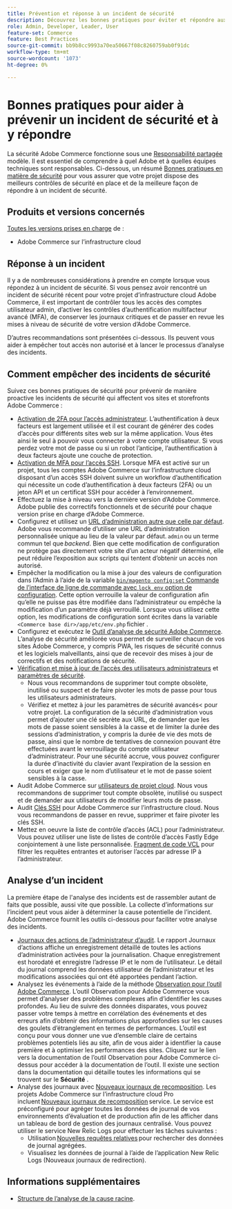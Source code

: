 ```yaml
---
title: Prévention et réponse à un incident de sécurité
description: Découvrez les bonnes pratiques pour éviter et répondre aux incidents de sécurité dans votre projet d’infrastructure cloud Adobe Commerce.
role: Admin, Developer, Leader, User
feature-set: Commerce
feature: Best Practices
source-git-commit: bb9b8cc9993a70ea50667f08c8260759ab0f91dc
workflow-type: tm+mt
source-wordcount: '1073'
ht-degree: 0%

---
```



# Bonnes pratiques pour aider à prévenir un incident de sécurité et à y répondre

La sécurité Adobe Commerce fonctionne sous une [Responsabilité partagée](https://www.adobe.com/content/dam/cc/en/trust-center/ungated/whitepapers/experience-cloud/adobe-commerce-shared-responsibility-guide.pdf) modèle. Il est essentiel de comprendre à quel Adobe et à quelles équipes techniques sont responsables. Ci-dessous, un résumé [Bonnes pratiques en matière de sécurité](https://www.adobe.com/content/dam/cc/en/security/pdfs/Adobe-Magento-Commerce-Best-Practices-Guide.pdf) pour vous assurer que votre projet dispose des meilleurs contrôles de sécurité en place et de la meilleure façon de répondre à un incident de sécurité.

## Produits et versions concernés

[Toutes les versions prises en charge](../../../release/versions.md) de :

- Adobe Commerce sur l’infrastructure cloud

## Réponse à un incident

Il y a de nombreuses considérations à prendre en compte lorsque vous répondez à un incident de sécurité. Si vous pensez avoir rencontré un incident de sécurité récent pour votre projet d’infrastructure cloud Adobe Commerce, il est important de contrôler tous les accès des comptes utilisateur admin, d’activer les contrôles d’authentification multifacteur avancé (MFA), de conserver les journaux critiques et de passer en revue les mises à niveau de sécurité de votre version d’Adobe Commerce.

D’autres recommandations sont présentées ci-dessous. Ils peuvent vous aider à empêcher tout accès non autorisé et à lancer le processus d’analyse des incidents.

## Comment empêcher des incidents de sécurité

Suivez ces bonnes pratiques de sécurité pour prévenir de manière proactive les incidents de sécurité qui affectent vos sites et storefronts Adobe Commerce :

- [Activation de 2FA pour l’accès administrateur](https://docs.magento.com/user-guide/stores/security-two-factor-authentication.html).
L’authentification à deux facteurs est largement utilisée et il est courant de générer des codes d’accès pour différents sites web sur la même application. Vous êtes ainsi le seul à pouvoir vous connecter à votre compte utilisateur. Si vous perdez votre mot de passe ou si un robot l’anticipe, l’authentification à deux facteurs ajoute une couche de protection.
- [Activation de MFA pour l’accès SSH](https://devdocs.magento.com/cloud/project/project-enable-mfa-enforcement.html).
Lorsque MFA est activé sur un projet, tous les comptes Adobe Commerce sur l’infrastructure cloud disposant d’un accès SSH doivent suivre un workflow d’authentification qui nécessite un code d’authentification à deux facteurs (2FA) ou un jeton API et un certificat SSH pour accéder à l’environnement.
- Effectuez la mise à niveau vers la dernière version d’Adobe Commerce.
Adobe publie des correctifs fonctionnels et de sécurité pour chaque version prise en charge d’Adobe Commerce.
- Configurez et utilisez un [URL d’administration autre que celle par défaut](https://docs.magento.com/user-guide/stores/store-urls-custom-admin.html).
Adobe vous recommande d’utiliser une URL d’administration personnalisée unique au lieu de la valeur par défaut. `admin` ou un terme commun tel que *backend*. Bien que cette modification de configuration ne protège pas directement votre site d’un acteur négatif déterminé, elle peut réduire l’exposition aux scripts qui tentent d’obtenir un accès non autorisé.
- Empêcher la modification ou la mise à jour des valeurs de configuration dans l’Admin à l’aide de la variable  [`bin/magento config:set` Commande de l’interface de ligne de commande avec `lock env` option de configuration](https://experienceleague.adobe.com/docs/commerce-operations/configuration-guide/cli/configuration-management/set-configuration-values.html#set-configuration-values-that-cannot-be-edited-in-the-admin). Cette option verrouille la valeur de configuration afin qu’elle ne puisse pas être modifiée dans l’administrateur ou empêche la modification d’un paramètre déjà verrouillé. Lorsque vous utilisez cette option, les modifications de configuration sont écrites dans la variable `<Commerce base dir>/app/etc/env.php` fichier .
- Configurez et exécutez le [Outil d’analyse de sécurité Adobe Commerce](https://docs.magento.com/user-guide/magento/security-scan.html).
L’analyse de sécurité améliorée vous permet de surveiller chacun de vos sites Adobe Commerce, y compris PWA, les risques de sécurité connus et les logiciels malveillants, ainsi que de recevoir des mises à jour de correctifs et des notifications de sécurité.
- [Vérification et mise à jour de l’accès des utilisateurs administrateurs](https://docs.magento.com/user-guide/system/permissions-users-all.html) et [paramètres de sécurité](https://docs.magento.com/user-guide/stores/security-admin.html).
   - Nous vous recommandons de supprimer tout compte obsolète, inutilisé ou suspect et de faire pivoter les mots de passe pour tous les utilisateurs administrateurs.
   - Vérifiez et mettez à jour les paramètres de sécurité avancés&lt; pour votre projet. La configuration de la sécurité d’administration vous permet d’ajouter une clé secrète aux URL, de demander que les mots de passe soient sensibles à la casse et de limiter la durée des sessions d’administration, y compris la durée de vie des mots de passe, ainsi que le nombre de tentatives de connexion pouvant être effectuées avant le verrouillage du compte utilisateur d’administrateur. Pour une sécurité accrue, vous pouvez configurer la durée d’inactivité du clavier avant l’expiration de la session en cours et exiger que le nom d’utilisateur et le mot de passe soient sensibles à la casse.
- Audit Adobe Commerce sur [utilisateurs de projet cloud](https://devdocs.magento.com/cloud/project/user-admin.html).
Nous vous recommandons de supprimer tout compte obsolète, inutilisé ou suspect et de demander aux utilisateurs de modifier leurs mots de passe.
- Audit [Clés SSH](https://devdocs.magento.com/cloud/before/before-workspace-ssh.html) pour Adobe Commerce sur l’infrastructure cloud.
Nous vous recommandons de passer en revue, supprimer et faire pivoter les clés SSH.
- Mettez en oeuvre la liste de contrôle d’accès (ACL) pour l’administrateur.
Vous pouvez utiliser une liste de listes de contrôle d’accès Fastly Edge conjointement à une liste personnalisée. [Fragment de code VCL](https://devdocs.magento.com/cloud/cdn/fastly-vcl-allowlist.html#vcl) pour filtrer les requêtes entrantes et autoriser l’accès par adresse IP à l’administrateur.

## Analyse d’un incident

La première étape de l&#39;analyse des incidents est de rassembler autant de faits que possible, aussi vite que possible. La collecte d’informations sur l’incident peut vous aider à déterminer la cause potentielle de l’incident. Adobe Commerce fournit les outils ci-dessous pour faciliter votre analyse des incidents.

- [Journaux des actions de l’administrateur d’audit](https://docs.magento.com/user-guide/system/action-log-report.html).
Le rapport Journaux d’actions affiche un enregistrement détaillé de toutes les actions d’administration activées pour la journalisation. Chaque enregistrement est horodaté et enregistre l’adresse IP et le nom de l’utilisateur. Le détail du journal comprend les données utilisateur de l’administrateur et les modifications associées qui ont été apportées pendant l’action.
- Analysez les événements à l’aide de la méthode [Observation pour l’outil Adobe Commerce](https://experienceleague.adobe.com/docs/commerce-operations/tools/observation-for-adobe-commerce/intro.html?lang=en).
L’outil Observation pour Adobe Commerce vous permet d’analyser des problèmes complexes afin d’identifier les causes profondes. Au lieu de suivre des données disparates, vous pouvez passer votre temps à mettre en corrélation des événements et des erreurs afin d’obtenir des informations plus approfondies sur les causes des goulets d’étranglement en termes de performances.
L’outil est conçu pour vous donner une vue d’ensemble claire de certains problèmes potentiels liés au site, afin de vous aider à identifier la cause première et à optimiser les performances des sites. Cliquez sur le lien vers la documentation de l’outil Observation pour Adobe Commerce ci-dessus pour accéder à la documentation de l’outil. Il existe une section dans la documentation qui détaille toutes les informations qui se trouvent sur le **Sécurité** .
- Analyse des journaux avec [Nouveaux journaux de recomposition](https://devdocs.magento.com/cloud/project/new-relic.html#new-relic-logs). Les projets Adobe Commerce sur l’infrastructure cloud Pro incluent [Nouveaux journaux de recomposition](https://docs.newrelic.com/docs/logs/new-relic-logs/get-started/introduction-new-relic-logs) service. Le service est préconfiguré pour agréger toutes les données de journal de vos environnements d’évaluation et de production afin de les afficher dans un tableau de bord de gestion des journaux centralisé.
Vous pouvez utiliser le service New Relic Logs pour effectuer les tâches suivantes :
   - Utilisation [Nouvelles requêtes relatives](https://docs.newrelic.com/docs/logs/new-relic-logs/ui-data/query-syntax-logs) pour rechercher des données de journal agrégées.
   - Visualisez les données de journal à l’aide de l’application New Relic Logs (Nouveaux journaux de redirection).

## Informations supplémentaires

- [Structure de l’analyse de la cause racine](https://sansec.io/kb/incident-response/magento-root-cause-analysis).
